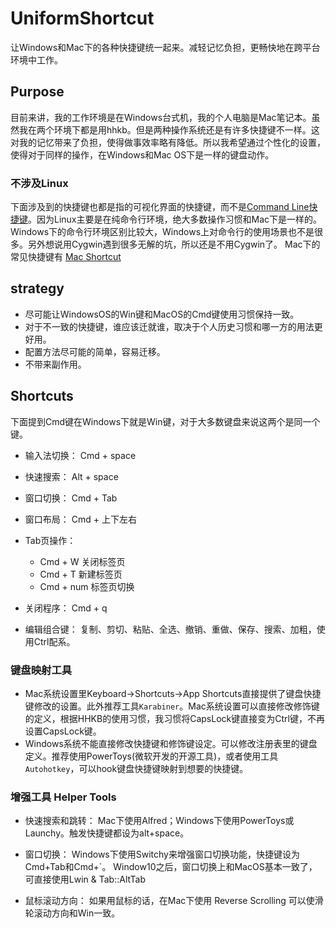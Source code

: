 # UniformShortcut
让Windows和Mac下的各种快捷键统一起来。减轻记忆负担，更畅快地在跨平台环境中工作。

## Purpose
目前来讲，我的工作环境是在Windows台式机，我的个人电脑是Mac笔记本。虽然我在两个环境下都是用hhkb。但是两种操作系统还是有许多快捷键不一样。这对我的记忆带来了负担，使得做事效率略有降低。所以我希望通过个性化的设置，使得对于同样的操作，在Windows和Mac OS下是一样的键盘动作。

### 不涉及Linux

下面涉及到的快捷键也都是指的可视化界面的快捷键，而不是[Command Line快捷键](https://github.com/lucky521/LuckyToolNotes/blob/master/shortcut/readline.md)。因为Linux主要是在纯命令行环境，绝大多数操作习惯和Mac下是一样的。Windows下的命令行环境区别比较大，Windows上对命令行的使用场景也不是很多。另外想说用Cygwin遇到很多无解的坑，所以还是不用Cygwin了。
Mac下的常见快捷键有 [Mac Shortcut](https://github.com/lucky521/LuckyToolNotes/blob/master/shortcut/mac-shortcut.md)

## strategy

- 尽可能让WindowsOS的Win键和MacOS的Cmd键使用习惯保持一致。
- 对于不一致的快捷键，谁应该迁就谁，取决于个人历史习惯和哪一方的用法更好用。
- 配置方法尽可能的简单，容易迁移。
- 不带来副作用。


## Shortcuts

下面提到Cmd键在Windows下就是Win键，对于大多数键盘来说这两个是同一个键。

- 输入法切换：
Cmd + space

- 快速搜索：
Alt + space  
	
- 窗口切换：
Cmd + Tab

- 窗口布局：
Cmd + 上下左右

- Tab页操作：
	- Cmd + W 关闭标签页
	- Cmd + T   新建标签页
	- Cmd + num  标签页切换

- 关闭程序：
Cmd + q

- 编辑组合键：
复制、剪切、粘贴、全选、撤销、重做、保存、搜索、加粗，使用Ctrl配系。



### 键盘映射工具
- Mac系统设置里Keyboard->Shortcuts->App Shortcuts直接提供了键盘快捷键修改的设置。此外推荐工具`Karabiner`。Mac系统设置可以直接修改修饰键的定义，根据HHKB的使用习惯，我习惯将CapsLock键直接变为Ctrl键，不再设置CapsLock键。
- Windows系统不能直接修改快捷键和修饰键设定。可以修改注册表里的键盘定义。推荐使用PowerToys(微软开发的开源工具)，或者使用工具`Autohotkey`，可以hook键盘快捷键映射到想要的快捷键。 


### 增强工具 Helper Tools

- 快速搜索和跳转：
Mac下使用Alfred；Windows下使用PowerToys或Launchy。触发快捷键都设为alt+space。

- 窗口切换：
Windows下使用Switchy来增强窗口切换功能，快捷键设为Cmd+Tab和Cmd+`。
Window10之后，窗口切换上和MacOS基本一致了，可直接使用Lwin & Tab::AltTab

- 鼠标滚动方向：
如果用鼠标的话，在Mac下使用 Reverse Scrolling 可以使滑轮滚动方向和Win一致。
